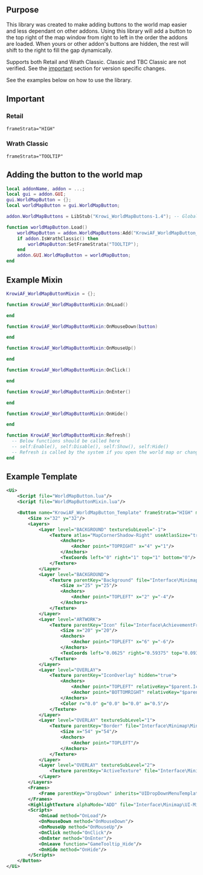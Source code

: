 ## Purpose
This library was created to make adding buttons to the world map easier and less dependant on other addons.
Using this library will add a button to the top right of the map window from right to left in the order the addons are loaded.
When yours or other addon's buttons are hidden, the rest will shift to the right to fill the gap dynamically.

Supports both Retail and Wrath Classic. Classic and TBC Classic are not verified. See the [important](#important) section for version specific changes.

See the examples below on how to use the library.

## Important
### Retail
`frameStrata="HIGH"`
### Wrath Classic
`frameStrata="TOOLTIP"`

## Adding the button to the world map
```lua
local addonName, addon = ...;
local gui = addon.GUI;
gui.WorldMapButton = {};
local worldMapButton = gui.WorldMapButton;

addon.WorldMapButtons = LibStub("Krowi_WorldMapButtons-1.4"); -- Global world map buttons object

function worldMapButton.Load()
    worldMapButton = addon.WorldMapButtons:Add("KrowiAF_WorldMapButton_Template", "BUTTON");
    if addon.IsWrathClassic() then
        worldMapButton:SetFrameStrata("TOOLTIP");
    end
    addon.GUI.WorldMapButton = worldMapButton;
end
```

## Example Mixin
```lua
KrowiAF_WorldMapButtonMixin = {};

function KrowiAF_WorldMapButtonMixin:OnLoad()

end

function KrowiAF_WorldMapButtonMixin:OnMouseDown(button)

end

function KrowiAF_WorldMapButtonMixin:OnMouseUp()

end

function KrowiAF_WorldMapButtonMixin:OnClick()

end

function KrowiAF_WorldMapButtonMixin:OnEnter()

end

function KrowiAF_WorldMapButtonMixin:OnHide()

end

function KrowiAF_WorldMapButtonMixin:Refresh()
  -- Below functions should be called here
  -- self:Enable(), self:Disable(), self:Show(), self:Hide()
  -- Refresh is called by the system if you open the world map or change maps
end
```

## Example Template
```xml
<Ui>
    <Script file="WorldMapButton.lua"/>
    <Script file="WorldMapButtonMixin.lua"/>

	<Button name="KrowiAF_WorldMapButton_Template" frameStrata="HIGH" mixin="KrowiAF_WorldMapButtonMixin" motionScriptsWhileDisabled="true" virtual="true">
		<Size x="32" y="32"/>
		<Layers>
			<Layer level="BACKGROUND" textureSubLevel="-1">
				<Texture atlas="MapCornerShadow-Right" useAtlasSize="true" hidden="true">
					<Anchors>
						<Anchor point="TOPRIGHT" x="4" y="1"/>
					</Anchors>
					<TexCoords left="0" right="1" top="1" bottom="0"/>
				</Texture>
			</Layer>
			<Layer level="BACKGROUND">
				<Texture parentKey="Background" file="Interface\Minimap\UI-Minimap-Background">
					<Size x="25" y="25"/>
					<Anchors>
						<Anchor point="TOPLEFT" x="2" y="-4"/>
					</Anchors>
				</Texture>
			</Layer>
			<Layer level="ARTWORK">
				<Texture parentKey="Icon" file="Interface\AchievementFrame\UI-Achievement-Progressive-Shield-NoPoints">
					<Size x="20" y="20"/>
					<Anchors>
						<Anchor point="TOPLEFT" x="6" y="-6"/>
					</Anchors>
					<TexCoords left="0.0625" right="0.59375" top="0.09375" bottom="0.625"/>
				</Texture>
			</Layer>
			<Layer level="OVERLAY">
				<Texture parentKey="IconOverlay" hidden="true">
					<Anchors>
						<Anchor point="TOPLEFT" relativeKey="$parent.Icon"/>
						<Anchor point="BOTTOMRIGHT" relativeKey="$parent.Icon"/>
					</Anchors>
					<Color r="0.0" g="0.0" b="0.0" a="0.5"/>
				</Texture>
			</Layer>
			<Layer level="OVERLAY" textureSubLevel="1">
				<Texture parentKey="Border" file="Interface\Minimap\MiniMap-TrackingBorder">
					<Size x="54" y="54"/>
					<Anchors>
						<Anchor point="TOPLEFT"/>
					</Anchors>
				</Texture>
			</Layer>
			<Layer level="OVERLAY" textureSubLevel="2">
				<Texture parentKey="ActiveTexture" file="Interface\Minimap\UI-Minimap-ZoomButton-Toggle" alphaMode="ADD" hidden="true" setAllPoints="true"/>
			</Layer>			
		</Layers>
		<Frames>
			<Frame parentKey="DropDown" inherits="UIDropDownMenuTemplate" clampedToScreen="true" hidden="true"/>
		</Frames>
		<HighlightTexture alphaMode="ADD" file="Interface\Minimap\UI-Minimap-ZoomButton-Highlight"/>
		<Scripts>
			<OnLoad method="OnLoad"/>
			<OnMouseDown method="OnMouseDown"/>
			<OnMouseUp method="OnMouseUp"/>
			<OnClick method="OnClick"/>
			<OnEnter method="OnEnter"/>
			<OnLeave function="GameTooltip_Hide"/>
			<OnHide method="OnHide"/>
		</Scripts>
	</Button>
</Ui>
```
